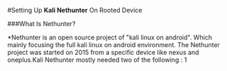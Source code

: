 #Setting Up **Kali Nethunter** On Rooted Device

###What Is Nethunter?
 
*Nethunter is an open source project of "kali linux on android".
Which mainly focusing the full kali linux on android environment.
The Nethunter project was started on 2015 from a specific device like nexus and oneplus.Kali Nethunter mostly needed two of the following : 
1
